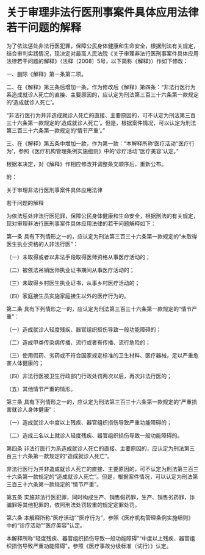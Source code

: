 # 关于审理非法行医刑事案件具体应用法律若干问题的解释


为了依法惩处非法行医犯罪，保障公民身体健康和生命安全，根据刑法有关规定，结合审判实践情况，现决定对最高人民法院《关于审理非法行医刑事案件具体应用法律若干问题的解释》（法释〔2008〕5号，以下简称《解释》）作如下修改：

一、删除《解释》第一条第二项。

二、在《解释》第三条后增加一条，作为修改后《解释》第四条：“非法行医行为系造成就诊人死亡的直接、主要原因的，应认定为刑法第三百三十六条第一款规定的‘造成就诊人死亡’。

“非法行医行为并非造成就诊人死亡的直接、主要原因的，可不认定为刑法第三百三十六条第一款规定的‘造成就诊人死亡’。但是，根据案件情况，可以认定为刑法第三百三十六条第一款规定的‘情节严重’。”

三、在《解释》第五条中增加一款，作为第一款：“本解释所称‘医疗活动’‘医疗行为’，参照《医疗机构管理条例实施细则》中的‘诊疗活动’‘医疗美容’认定。”

根据本决定，对《解释》作相应修改并调整条文顺序后，重新公布。

附：

关于审理非法行医刑事案件具体应用法律

若干问题的解释

为依法惩处非法行医犯罪，保障公民身体健康和生命安全，根据刑法的有关规定，现对审理非法行医刑事案件具体应用法律的若干问题解释如下：

第一条 具有下列情形之一的，应认定为刑法第三百三十六条第一款规定的“未取得医生执业资格的人非法行医”：

（一）未取得或者以非法手段取得医师资格从事医疗活动的；

（二）被依法吊销医师执业证书期间从事医疗活动的；

（三）未取得乡村医生执业证书，从事乡村医疗活动的；

（四）家庭接生员实施家庭接生以外的医疗行为的。

第二条 具有下列情形之一的，应认定为刑法第三百三十六条第一款规定的“情节严重”：

（一）造成就诊人轻度残疾、器官组织损伤导致一般功能障碍的；

（二）造成甲类传染病传播、流行或者有传播、流行危险的；

（三）使用假药、劣药或不符合国家规定标准的卫生材料、医疗器械，足以严重危害人体健康的；

（四）非法行医被卫生行政部门行政处罚两次以后，再次非法行医的；

（五）其他情节严重的情形。

第三条 具有下列情形之一的，应认定为刑法第三百三十六条第一款规定的“严重损害就诊人身体健康”：

（一）造成就诊人中度以上残疾、器官组织损伤导致严重功能障碍的；

（二）造成三名以上就诊人轻度残疾、器官组织损伤导致一般功能障碍的。

第四条 非法行医行为系造成就诊人死亡的直接、主要原因的，应认定为刑法第三百三十六条第一款规定的“造成就诊人死亡”。

非法行医行为并非造成就诊人死亡的直接、主要原因的，可不认定为刑法第三百三十六条第一款规定的“造成就诊人死亡”。但是，根据案件情况，可以认定为刑法第三百三十六条第一款规定的“情节严重”。

第五条 实施非法行医犯罪，同时构成生产、销售假药罪，生产、销售劣药罪，诈骗罪等其他犯罪的，依照刑法处罚较重的规定定罪处罚。

第六条 本解释所称“医疗活动”“医疗行为”，参照《医疗机构管理条例实施细则》中的“诊疗活动”“医疗美容”认定。

本解释所称“轻度残疾、器官组织损伤导致一般功能障碍”“中度以上残疾、器官组织损伤导致严重功能障碍”，参照《医疗事故分级标准（试行）》认定。